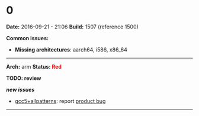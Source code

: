 # 0


**Date:** 2016-09-21 - 21:06
**Build:** 1507 (reference 1500)

**Common issues:**

 * **Missing architectures**: aarch64, i586, x86_64
<hr>

**Arch:** arm
**Status: <font color="red">Red</font>**

**TODO: review**

***new issues***

* [gcc5+allpatterns](https://openqa.opensuse.org/tests/585912 "Failed modules: reboot_gnome"): report [product bug](https://bugzilla.opensuse.org/enter_bug.cgi?product=openSUSE+Tumbleweed&component=&short_desc=%5BBuild+2139%5D+openQA+test+fails+in+reboot_gnome&bug_file_loc=https%3A%2F%2Fopenqa.opensuse.org%2Ftests%2F585912%23step%2Freboot_gnome%2F9&comment=%23%23%23+Observation%0A%0AopenQA+test+in+scenario+openSUSE-42.1-Gnome-DVD-arm-gcc5%2Ballpatterns%40arm+fails+in%0Ahttps%3A%2F%2Fopenqa.opensuse.org%2Ftests%2F585912%23step%2Freboot_gnome%2F9%0Awith%0AFailed+needles%3A+%5B%27bootloader-ofw-12sp1-grub2-20151023%27%2C+%27bootloader-ofw-20150724%27%2C+%27bootloader-ofw-grub2-20150923%27%2C+%27bootloader-ofw-grub2-zdup-20151013%27%2C+%27bootloader-ofw-zdup-grub2-20151013%27%5D%0A%0A%0A%23%23+Reproducible%0A%0AFails+since+%28at+least%29+Build+2139+%28current+job%29%0A%0A%0A%23%23+Expected+result%0A%0ALast+good%3A+%5B2137%5D%28https%3A%2F%2Fopenqa.opensuse.org%2Ftests%2F585767%29+%28or+more+recent%29%0A%0A%0A%23%23+Further+details%0A%0AAlways+latest+result+in+this+scenario%3A+https%3A%2F%2Fopenqa.opensuse.org%2Ftests%2Flatest%3Fmachine%3Darm%26arch%3Darm%26distri%3Dopensuse%26flavor%3DGnome-DVD%26test%3Dgcc5%252Ballpatterns%26version%3D42.1%0A)



---
